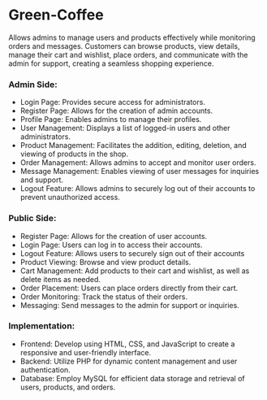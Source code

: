 # Green-Coffee
Allows admins to manage users and products effectively while monitoring orders and messages. Customers can browse products, view details, manage their cart and wishlist, place orders, and communicate with the admin for support, creating a seamless shopping experience.

###	 Admin Side: 
-	Login Page:  Provides secure access for administrators.
-	Register Page:  Allows for the creation of admin accounts.
-	Profile Page:  Enables admins to manage their profiles.
-	User Management:  Displays a list of logged-in users and other administrators.
-	Product Management:  Facilitates the addition, editing, deletion, and viewing of products in the shop.
-	Order Management:  Allows admins to accept and monitor user orders.
-	Message Management:  Enables viewing of user messages for inquiries and support.
-	Logout Feature: Allows admins to securely log out of their accounts to prevent unauthorized access.

###	Public Side: 
-	Register Page:  Allows for the creation of user accounts.
-	Login Page:  Users can log in to access their accounts.
-	Logout Feature: Allows users to securely sign out of their accounts
-	Product Viewing:  Browse and view product details.
-	Cart Management:  Add products to their cart and wishlist, as well as delete items as needed.
-	Order Placement:  Users can place orders directly from their cart.
-	Order Monitoring:  Track the status of their orders.
-	Messaging:  Send messages to the admin for support or inquiries.

###	 Implementation: 
-	Frontend:  Develop using HTML, CSS, and JavaScript to create a responsive and user-friendly interface.
-	Backend:  Utilize PHP for dynamic content management and user authentication.
-	Database: Employ MySQL for efficient data storage and retrieval of users, products, and orders.

